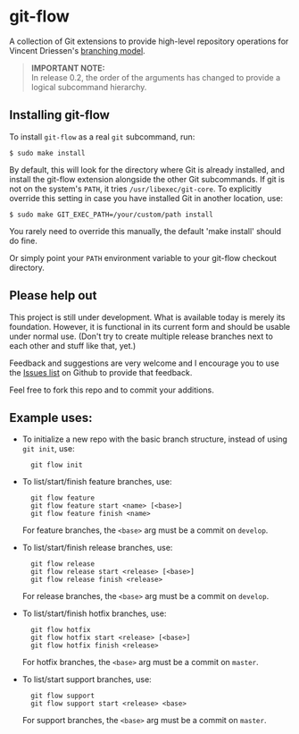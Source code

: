 git-flow
========
A collection of Git extensions to provide high-level repository operations
for Vincent Driessen's [branching model](http://nvie.com/archives/323 "original
blog post").


> **IMPORTANT NOTE:**  
> In release 0.2, the order of the arguments has changed to provide a logical
> subcommand hierarchy.


Installing git-flow
-------------------
To install `git-flow` as a real `git` subcommand, run:

	$ sudo make install

By default, this will look for the directory where Git is already installed,
and install the git-flow extension alongside the other Git subcommands. If git
is not on the system's `PATH`, it tries `/usr/libexec/git-core`. To explicitly
override this setting in case you have installed Git in another location, use:

	$ sudo make GIT_EXEC_PATH=/your/custom/path install

You rarely need to override this manually, the default 'make install' should do
fine.

Or simply point your `PATH` environment variable to your git-flow checkout
directory.


Please help out
---------------
This project is still under development. What is available today is merely its
foundation. However, it is functional in its current form and should be usable
under normal use. (Don't try to create multiple release branches next to each
other and stuff like that, yet.)

Feedback and suggestions are very welcome and I encourage you to use the
[Issues list](http://github.com/nvie/gitflow/issues) on Github to provide that
feedback.

Feel free to fork this repo and to commit your additions.


Example uses:
-------------

* To initialize a new repo with the basic branch structure, instead of using
  `git init`, use:
  
  		git flow init

* To list/start/finish feature branches, use:
  
  		git flow feature
  		git flow feature start <name> [<base>]
  		git flow feature finish <name>
  
  For feature branches, the `<base>` arg must be a commit on `develop`.

* To list/start/finish release branches, use:
  
  		git flow release
  		git flow release start <release> [<base>]
  		git flow release finish <release>
  
  For release branches, the `<base>` arg must be a commit on `develop`.
  
* To list/start/finish hotfix branches, use:
  
  		git flow hotfix
  		git flow hotfix start <release> [<base>]
  		git flow hotfix finish <release>
  
  For hotfix branches, the `<base>` arg must be a commit on `master`.

* To list/start support branches, use:
  
  		git flow support
  		git flow support start <release> <base>
  
  For support branches, the `<base>` arg must be a commit on `master`.

